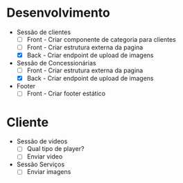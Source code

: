 # Desenvolvimento

- Sessão de clientes
  - [ ] Front - Criar componente de categoria para clientes
  - [ ] Front - Criar estrutura externa da pagina
  - [X] Back - Criar endpoint de upload de imagens
- Sessão de Concessionárias
  - [ ] Front - Criar estrutura externa da pagina
  - [X] Back - Criar endpoint de upload de imagens    
- Footer
  - [ ] Front - Criar footer estático

# Cliente
- Sessão de videos
  - [ ] Qual tipo de player?
  - [ ] Enviar video
- Sessão Serviços
  - [ ] Enviar imagens 
